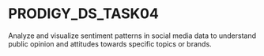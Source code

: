 # PRODIGY_DS_TASK04
Analyze and visualize sentiment patterns in social media data to understand public opinion and attitudes towards specific topics or brands.
